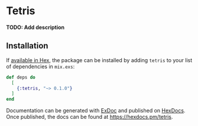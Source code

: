 # Tetris

**TODO: Add description**

## Installation

If [available in Hex](https://hex.pm/docs/publish), the package can be installed
by adding `tetris` to your list of dependencies in `mix.exs`:

```elixir
def deps do
  [
    {:tetris, "~> 0.1.0"}
  ]
end
```

Documentation can be generated with [ExDoc](https://github.com/elixir-lang/ex_doc)
and published on [HexDocs](https://hexdocs.pm). Once published, the docs can
be found at <https://hexdocs.pm/tetris>.

